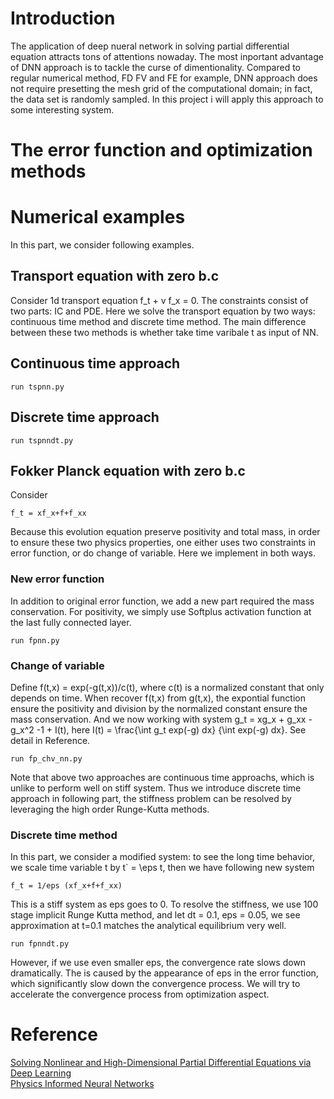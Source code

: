 # Introduction
The application of deep nueral network in solving partial differential equation attracts tons of attentions nowaday. The most inportant advantage of DNN 
approach is to tackle the curse of dimentionality. Compared to regular numerical method, FD FV and FE for example, DNN approach does not require presetting 
the mesh grid of the computational domain; in fact, the data set is randomly sampled. In this project i will apply this approach to some interesting system.
# The error function and optimization methods

# Numerical examples
In this part, we consider following examples.
## Transport equation with zero b.c
Consider 1d transport equation f_t + v f_x = 0. The constraints consist of two parts: IC and PDE. Here 
we solve the transport equation by two ways: continuous time method and discrete time method. The main difference between these two methods is whether take time varibale t as input of NN.
## Continuous time approach
```
run tspnn.py
```

## Discrete time approach
```
run tspnndt.py
```
## Fokker Planck equation with zero b.c
Consider 
```
f_t = xf_x+f+f_xx 
```
Because this evolution equation preserve positivity and total mass, in order to ensure 
these two physics properties, one either uses two constraints in error function, or do change of variable. Here we implement in both ways.
### New error function
In addition to original error function, we add a new part required the mass conservation. For positivity, we simply use Softplus activation function at the last fully connected layer.
```
run fpnn.py
```
### Change of variable
Define f(t,x) = exp(-g(t,x))/c(t), where c(t) is a normalized constant that only depends on time. When recover f(t,x) from g(t,x), the expontial function ensure the positivity and division by the normalized constant ensure the mass conservation. And we now working with system g_t = xg_x + g_xx - g_x^2 -1 + I(t), here I(t) = \frac{\int g_t exp(-g) dx} {\int exp(-g) dx}. See detail in Reference.
```
run fp_chv_nn.py
```
Note that above two approaches are continuous time approachs, which is unlike to perform well on stiff system. Thus we introduce discrete time approach in following part, the stiffness problem can be resolved by leveraging the high order Runge-Kutta methods.
### Discrete time method
In this part, we consider a modified system: to see the long time behavior, we scale time variable t by t` = \eps t, then we have following new system
```
f_t = 1/eps (xf_x+f+f_xx) 
```
This is a stiff system as eps goes to 0. To resolve the stiffness, we use 100 stage implicit Runge Kutta method, and let dt = 0.1, eps = 0.05, we see approximation at t=0.1 matches the analytical equilibrium very well.
```
run fpnndt.py
```
However, if we use even smaller eps, the convergence rate slows down dramatically. The is caused by the appearance of eps in the error function, which significantly slow down the convergence process. We will try to accelerate the convergence process from optimization aspect.


# Reference
[Solving Nonlinear and High-Dimensional Partial Differential Equations via Deep Learning](https://arxiv.org/pdf/1811.08782.pdf)\
[Physics Informed Neural Networks](https://github.com/maziarraissi/PINNs)


